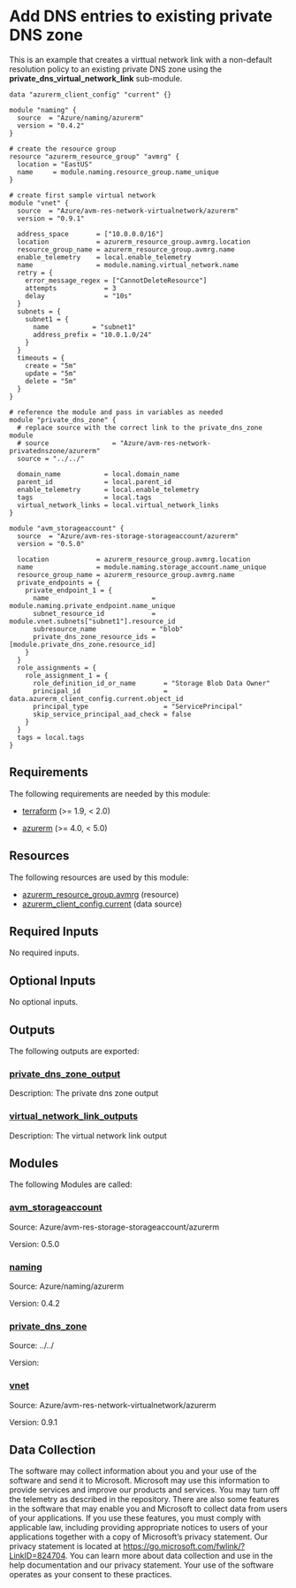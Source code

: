 <!-- BEGIN_TF_DOCS -->
<!-- Code generated by terraform-docs. DO NOT EDIT. -->
# Add DNS entries to existing private DNS zone

This is an example that creates a virttual network link with a non-default resolution policy to an existing private DNS zone using the **private\_dns\_virtual\_network\_link** sub-module.

```hcl
data "azurerm_client_config" "current" {}

module "naming" {
  source  = "Azure/naming/azurerm"
  version = "0.4.2"
}

# create the resource group
resource "azurerm_resource_group" "avmrg" {
  location = "EastUS"
  name     = module.naming.resource_group.name_unique
}

# create first sample virtual network
module "vnet" {
  source  = "Azure/avm-res-network-virtualnetwork/azurerm"
  version = "0.9.1"

  address_space       = ["10.0.0.0/16"]
  location            = azurerm_resource_group.avmrg.location
  resource_group_name = azurerm_resource_group.avmrg.name
  enable_telemetry    = local.enable_telemetry
  name                = module.naming.virtual_network.name
  retry = {
    error_message_regex = ["CannotDeleteResource"]
    attempts            = 3
    delay               = "10s"
  }
  subnets = {
    subnet1 = {
      name           = "subnet1"
      address_prefix = "10.0.1.0/24"
    }
  }
  timeouts = {
    create = "5m"
    update = "5m"
    delete = "5m"
  }
}

# reference the module and pass in variables as needed
module "private_dns_zone" {
  # replace source with the correct link to the private_dns_zone module
  # source                = "Azure/avm-res-network-privatednszone/azurerm"
  source = "../../"

  domain_name           = local.domain_name
  parent_id             = local.parent_id
  enable_telemetry      = local.enable_telemetry
  tags                  = local.tags
  virtual_network_links = local.virtual_network_links
}

module "avm_storageaccount" {
  source  = "Azure/avm-res-storage-storageaccount/azurerm"
  version = "0.5.0"

  location            = azurerm_resource_group.avmrg.location
  name                = module.naming.storage_account.name_unique
  resource_group_name = azurerm_resource_group.avmrg.name
  private_endpoints = {
    private_endpoint_1 = {
      name                          = module.naming.private_endpoint.name_unique
      subnet_resource_id            = module.vnet.subnets["subnet1"].resource_id
      subresource_name              = "blob"
      private_dns_zone_resource_ids = [module.private_dns_zone.resource_id]
    }
  }
  role_assignments = {
    role_assignment_1 = {
      role_definition_id_or_name       = "Storage Blob Data Owner"
      principal_id                     = data.azurerm_client_config.current.object_id
      principal_type                   = "ServicePrincipal"
      skip_service_principal_aad_check = false
    }
  }
  tags = local.tags
}
```

<!-- markdownlint-disable MD033 -->
## Requirements

The following requirements are needed by this module:

- <a name="requirement_terraform"></a> [terraform](#requirement\_terraform) (>= 1.9, < 2.0)

- <a name="requirement_azurerm"></a> [azurerm](#requirement\_azurerm) (>= 4.0, < 5.0)

## Resources

The following resources are used by this module:

- [azurerm_resource_group.avmrg](https://registry.terraform.io/providers/hashicorp/azurerm/latest/docs/resources/resource_group) (resource)
- [azurerm_client_config.current](https://registry.terraform.io/providers/hashicorp/azurerm/latest/docs/data-sources/client_config) (data source)

<!-- markdownlint-disable MD013 -->
## Required Inputs

No required inputs.

## Optional Inputs

No optional inputs.

## Outputs

The following outputs are exported:

### <a name="output_private_dns_zone_output"></a> [private\_dns\_zone\_output](#output\_private\_dns\_zone\_output)

Description: The private dns zone output

### <a name="output_virtual_network_link_outputs"></a> [virtual\_network\_link\_outputs](#output\_virtual\_network\_link\_outputs)

Description: The virtual network link output

## Modules

The following Modules are called:

### <a name="module_avm_storageaccount"></a> [avm\_storageaccount](#module\_avm\_storageaccount)

Source: Azure/avm-res-storage-storageaccount/azurerm

Version: 0.5.0

### <a name="module_naming"></a> [naming](#module\_naming)

Source: Azure/naming/azurerm

Version: 0.4.2

### <a name="module_private_dns_zone"></a> [private\_dns\_zone](#module\_private\_dns\_zone)

Source: ../../

Version:

### <a name="module_vnet"></a> [vnet](#module\_vnet)

Source: Azure/avm-res-network-virtualnetwork/azurerm

Version: 0.9.1

<!-- markdownlint-disable-next-line MD041 -->
## Data Collection

The software may collect information about you and your use of the software and send it to Microsoft. Microsoft may use this information to provide services and improve our products and services. You may turn off the telemetry as described in the repository. There are also some features in the software that may enable you and Microsoft to collect data from users of your applications. If you use these features, you must comply with applicable law, including providing appropriate notices to users of your applications together with a copy of Microsoft’s privacy statement. Our privacy statement is located at <https://go.microsoft.com/fwlink/?LinkID=824704>. You can learn more about data collection and use in the help documentation and our privacy statement. Your use of the software operates as your consent to these practices.
<!-- END_TF_DOCS -->